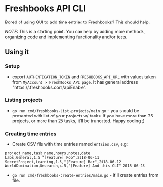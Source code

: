 # Freshbooks API CLI

Bored of using GUI to add time entries to Freshbooks? This should help.

*NOTE:* This is a starting point. You can help by adding more methods, organizing code and implementing functionality and/or tests.

## Using it
### Setup
* export `AUTHENTICATION_TOKEN` and `FRESHBOOKS_API_URL` with values taken from `MyAccount > FreshBooks API page`. It has general address "https://<YOUR APP>.freshbooks.com/apiEnable".


### Listing projects
* `go run cmd/freshbooks-list-projects/main.go` - you should be presented with list of your projects w/ tasks. If you have more than 25 projects, or more than 25 tasks, it'll be truncated. Happy coding ;)

### Creating time entries
* Create CSV file with time entries named `entries.csv`, e.g:
```
project_name,task_name,hours,notes,date
Labs,General,1.5,"[Feature] Foo",2018-06-11
SecretProject,Learning,1.5,"[Feature] Bar",2018-06-12
WorldDomination,Research,4.5,"[Feature] And this CLI",2018-06-13
```

* `go run cmd/freshbooks-create-entries/main.go` - it'll create entries from file.
